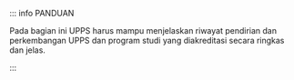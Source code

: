 ::: info PANDUAN

Pada bagian ini UPPS harus mampu menjelaskan riwayat pendirian dan perkembangan UPPS dan program studi yang diakreditasi secara ringkas dan jelas.

:::
